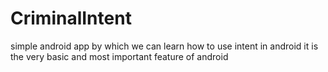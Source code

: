 # CriminalIntent
simple android app by which we can learn how to use intent in android it is the very basic and most important feature of android
